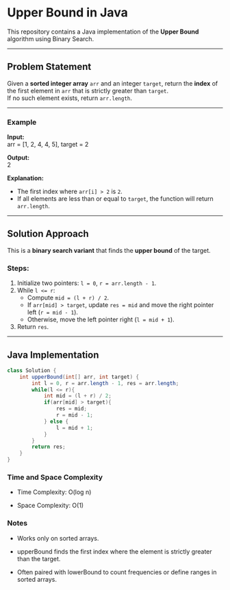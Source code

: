 # Upper Bound in Java

This repository contains a Java implementation of the **Upper Bound** algorithm using Binary Search.  

---

## Problem Statement  

Given a **sorted integer array** `arr` and an integer `target`, return the **index** of the first element in `arr` that is strictly greater than `target`.  
If no such element exists, return `arr.length`.  

---

### Example  

**Input:**  
arr = [1, 2, 4, 4, 5], target = 2  

**Output:**  
2  

**Explanation:**  
- The first index where `arr[i] > 2` is `2`.  
- If all elements are less than or equal to `target`, the function will return `arr.length`.  

---

## Solution Approach  

This is a **binary search variant** that finds the **upper bound** of the target.  

### Steps:  

1. Initialize two pointers: `l = 0`, `r = arr.length - 1`.  
2. While `l <= r`:  
   - Compute `mid = (l + r) / 2`.  
   - If `arr[mid] > target`, update `res = mid` and move the right pointer left (`r = mid - 1`).  
   - Otherwise, move the left pointer right (`l = mid + 1`).  
3. Return `res`.  

---

## Java Implementation  

```java
class Solution {
    int upperBound(int[] arr, int target) {
        int l = 0, r = arr.length - 1, res = arr.length;
        while(l <= r){
            int mid = (l + r) / 2;
            if(arr[mid] > target){
                res = mid;
                r = mid - 1;
            } else {
                l = mid + 1;
            }
        }
        return res;
    }
}
```

### Time and Space Complexity

- Time Complexity: O(log n)

- Space Complexity: O(1)

### Notes

- Works only on sorted arrays.

- upperBound finds the first index where the element is strictly greater than the target.

- Often paired with lowerBound to count frequencies or define ranges in sorted arrays.
